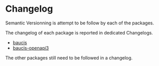 Changelog
=========

Semantic Versionning is attempt to be follow by each of the packages.

The changelog of each package is reported in dedicated Changelogs.


- [baucis](./packages/baucis/CHANGELOG.md)
- [baucis-openapi3](./packages/baucis-openapi3/CHANGELOG.md)

The other packages still need to be followed in a changelog.
